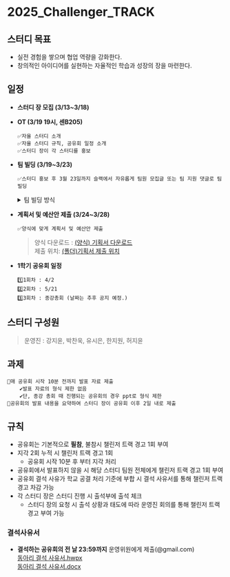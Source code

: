 # 2025_Challenger_TRACK

## 스터디 목표
- 실전 경험을 쌓으며 협업 역량을 강화한다.
- 창의적인 아이디어를 실현하는 자율적인 학습과 성장의 장을 마련한다.

## 일정
- **스터디 장 모집 (3/13~3/18)**

- **OT (3/19 19시, 센B205)**
	```
	✅자율 스터디 소개
	✅자율 스터디 규칙, 공유회 일정 소개
	✅스터디 장이 각 스터디를 홍보
	```

- **팀 빌딩 (3/19~3/23)**
	```
	✅스터디 홍보 후 3월 23일까지 슬랙에서 자유롭게 팀원 모집글 또는 팀 지원 댓글로 팀빌딩
	```
	<details><summary>팀 빌딩 방식</summary>
	<p>
		
	**팀 빌딩 방식** <br>
 	---
	`팀원 컨택` (3/19~3/23)
	- Slack 채널 활용
	- 스터디 주제와 간단한 소개 및 대회를 올려 팀원 모집
		- 참여하고 싶은 부원은 댓글을 통해 컨택 (가급적 Slack에서만 컨택 부탁드립니다.) 
	<br><br>
 	
  	`팀 빌딩 확정` (~3/23, 23:59)
	- 팀이 확정되었을 때 Slack 공지에 댓글로 스터디 주제와 팀원을 남기기

   	<br>
    	
	</p>
	</details>
	
	
- **계획서 및 예산안 제출 (3/24~3/28)**
	```
	✅양식에 맞게 계획서 및 예산안 제출
	```
	> 양식 다운로드 : [(양식) 기획서 다운로드]() <br>
	> 제출 위치: [(폴더)기획서 제출 위치]()

- **1학기 공유회 일정**
	```
	1️⃣1회차 : 4/2
	2️⃣2회차 : 5/21
	3️⃣3회차 : 종강총회 (날짜는 추후 공지 예정.)
	```

## 스터디 구성원
> 운영진 : 강지윤, 박찬욱, 유시은, 한지원, 허지윤



## 과제
```
📍매 공유회 시작 10분 전까지 발표 자료 제출
	✔발표 자료의 형식 제한 없음
	✔단, 종강 총회 때 진행되는 공유회의 경우 ppt로 형식 제한
📍공유회의 발표 내용을 요약하여 스터디 장이 공유회 이후 2일 내로 제출
```

## 규칙
- 공유회는 기본적으로 **필참**, 불참시 챌린저 트랙 경고 1회 부여
- 지각 2회 누적 시 챌린저 트랙 경고 1회
	- 공유회 시작 10분 후 부터 지각 처리
- 공유회에서 발표하지 않을 시 해당 스터디 팀원 전체에게 챌린저 트랙 경고 1회 부여
- 공유회 결석 사유가 학교 공결 처리 기준에 부합 시 결석 사유서를 통해 챌린저 트랙 경고 차감 가능
- 각 스터디 장은 스터디 진행 시 출석부에 출석 체크
	- 스터디 장의 요청 시 출석 상황과 태도에 따라 운영진 회의를 통해 챌린저 트랙 경고 부여 가능

### 결석사유서
- **결석하는 공유회의 전 날 23:59까지** 운영위원에게 제출(@gmail.com) <br>
[동아리 결석 사유서.hwpx]() <br>
[동아리 결석 사유서.docx]()
